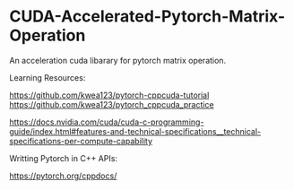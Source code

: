 # CUDA-Accelerated-Pytorch-Matrix-Operation
An acceleration cuda libarary for pytorch matrix operation.

Learning Resources:

https://github.com/kwea123/pytorch-cppcuda-tutorial
https://github.com/kwea123/pytorch_cppcuda_practice

https://docs.nvidia.com/cuda/cuda-c-programming-guide/index.html#features-and-technical-specifications__technical-specifications-per-compute-capability

Writting Pytorch in C++ APIs:

https://pytorch.org/cppdocs/
